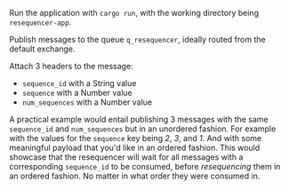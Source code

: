 Run the application with `cargo run`, with the working directory being `resequencer-app`.

Publish messages to the queue `q_resequencer`, ideally routed from the default exchange.

Attach 3 headers to the message:
- `sequence_id` with a String value
- `sequence` with a Number value
- `num_sequences` with a Number value

A practical example would entail publishing 3 messages with the same `sequence_id` and `num_sequences` but in an unordered fashion. For example with the values for the `sequence` key being *2*, *3*, and *1*. And with some meaningful payload that you'd like in an ordered fashion. This would showcase that the resequencer will wait for all messages with a corresponding `sequence_id` to be consumed, before *resequencing* them in an ordered fashion. No matter in what order they were consumed in.